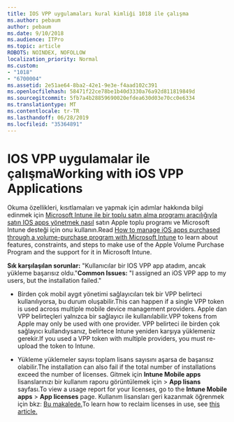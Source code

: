 ```yaml
---
title: IOS VPP uygulamaları kural kimliği 1018 ile çalışma
ms.author: pebaum
author: pebaum
ms.date: 9/10/2018
ms.audience: ITPro
ms.topic: article
ROBOTS: NOINDEX, NOFOLLOW
localization_priority: Normal
ms.custom:
- "1018"
- "6700004"
ms.assetid: 2e51ae64-8ba2-42e1-9e3e-f4aad102c391
ms.openlocfilehash: 58471f22ce78be1b40d3330a76a92d811819849d
ms.sourcegitcommit: 5fb7a4b28859690020efdea630d03e70cc0e6334
ms.translationtype: MT
ms.contentlocale: tr-TR
ms.lasthandoff: 06/28/2019
ms.locfileid: "35364891"
---
```

# <a name="working-with-ios-vpp-applications"></a><span data-ttu-id="67d2f-102">IOS VPP uygulamalar ile çalışma</span><span class="sxs-lookup"><span data-stu-id="67d2f-102">Working with iOS VPP Applications</span></span>

<span data-ttu-id="67d2f-103">Okuma özellikleri, kısıtlamaları ve yapmak için adımlar hakkında bilgi edinmek için [Microsoft Intune ile bir toplu satın alma programı aracılığıyla satın IOS apps yönetmek nasıl](https://docs.microsoft.com/intune/vpp-apps-ios) satın Apple toplu programı ve Microsoft Intune desteği için onu kullanın.</span><span class="sxs-lookup"><span data-stu-id="67d2f-103">Read [How to manage iOS apps purchased through a volume-purchase program with Microsoft Intune](https://docs.microsoft.com/intune/vpp-apps-ios) to learn about features, constraints, and steps to make use of the Apple Volume Purchase Program and the support for it in Microsoft Intune.</span></span>
  
 <span data-ttu-id="67d2f-104">**Sık karşılaşılan sorunlar:** "Kullanıcılar bir IOS VPP app atadım, ancak yükleme başarısız oldu."</span><span class="sxs-lookup"><span data-stu-id="67d2f-104">**Common Issues:** "I assigned an iOS VPP app to my users, but the installation failed."</span></span>
  
- <span data-ttu-id="67d2f-105">Birden çok mobil aygıt yönetimi sağlayıcıları tek bir VPP belirteci kullanılıyorsa, bu durum oluşabilir.</span><span class="sxs-lookup"><span data-stu-id="67d2f-105">This can happen if a single VPP token is used across multiple mobile device management providers.</span></span> <span data-ttu-id="67d2f-106">Apple dan VPP belirteçleri yalnızca bir sağlayıcı ile kullanılabilir.</span><span class="sxs-lookup"><span data-stu-id="67d2f-106">VPP tokens from Apple may only be used with one provider.</span></span> <span data-ttu-id="67d2f-107">VPP belirteci ile birden çok sağlayıcı kullandıysanız, belirtece Intune yeniden karşıya yüklemeniz gerekir.</span><span class="sxs-lookup"><span data-stu-id="67d2f-107">If you used a VPP token with multiple providers, you must re-upload the token to Intune.</span></span>

- <span data-ttu-id="67d2f-108">Yükleme yüklemeler sayısı toplam lisans sayısını aşarsa de başarısız olabilir.</span><span class="sxs-lookup"><span data-stu-id="67d2f-108">The installation can also fail if the total number of installations exceed the number of licenses.</span></span> <span data-ttu-id="67d2f-109">Gitmek için **Intune Mobile apps** lisanslarınızı bir kullanım raporu görüntülemek için \> **App lisans** sayfası.</span><span class="sxs-lookup"><span data-stu-id="67d2f-109">To view a usage report for your licenses, go to the **Intune Mobile apps** \> **App licenses** page.</span></span> <span data-ttu-id="67d2f-110">Kullanım lisansları geri kazanmak öğrenmek için bkz: [Bu makalede.](https://docs.microsoft.com/intune/vpp-apps-ios#revoking-app-licenses-and-deleting-tokens)</span><span class="sxs-lookup"><span data-stu-id="67d2f-110">To learn how to reclaim licenses in use, see [this article.](https://docs.microsoft.com/intune/vpp-apps-ios#revoking-app-licenses-and-deleting-tokens)</span></span>
